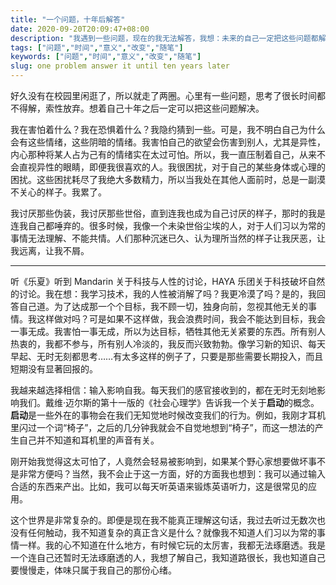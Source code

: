 ```yaml
---
title: "一个问题，十年后解答"
date: 2020-09-20T20:09:47+08:00
description: "我遇到一些问题，现在的我无法解答，我想：未来的自己一定把这些问题都解决了。定个期限，那就十年吧。"
tags: ["问题","时间","意义","改变","随笔"]
keywords: ["问题","时间","意义","改变","随笔"]
slug: one problem answer it until ten years later
---
```


好久没有在校园里闲逛了，所以就走了两圈。心里有一些问题，思考了很长时间都不得解，索性放弃。想着自己十年之后一定可以把这些问题解决。

我在害怕着什么？我在恐惧着什么？我隐约猜到一些。可是，我不明白自己为什么会有这些情绪，这些阴暗的情绪。我害怕自己的欲望会伤害到别人，尤其是异性，内心那种将某人占为己有的情绪实在太过可怕。所以，我一直压制着自己，从来不会直视异性的眼睛，即便我很喜欢的人。我很困扰，对于自己的某些身体或心理的困扰。这些困扰耗尽了我绝大多数精力，所以当我处在其他人面前时，总是一副漠不关心的样子。我累了。

我讨厌那些伪装，我讨厌那些世俗，直到连我也成为自己讨厌的样子，那时的我是连我自己都唾弃的。很多时候，我像一个未染世俗尘埃的人，对于人们习以为常的事情无法理解、不能共情。人们那种沉迷已久、认为理所当然的样子让我厌恶，让我远离，让我不屑。

---

听《乐夏》听到 Mandarin 关于科技与人性的讨论，HAYA 乐团关于科技破坏自然的讨论。我在想：我学习技术，我的人性被消解了吗？我更冷漠了吗？是的，我回答自己道。为了达成那一个个目标，我不顾一切，独身向前，忽视其他无关的事情。我这样做对吗？可是如果不这样做，我会浪费时间，我会不能达到目标，我会一事无成。我害怕一事无成，所以为达目标，牺牲其他无关紧要的东西。所有别人热衷的，我都不参与，所有别人冷淡的，我反而兴致勃勃。像学习新的知识、每天早起、无时无刻都思考……有太多这样的例子了，只要是那些需要长期投入，而且短期没有显著回报的。

我越来越选择相信：输入影响自我。每天我们的感官接收到的，都在无时无刻地影响我们。戴维·迈尔斯的第十一版的《社会心理学》告诉我一个关于**启动**的概念。**启动**是一些外在的事物会在我们无知觉地时候改变我们的行为。例如，我刚才耳机里闪过一个词“椅子”，之后的几分钟我就会不自觉地想到“椅子”，而这一想法的产生自己并不知道和耳机里的声音有关。

刚开始我觉得这太可怕了，人竟然会轻易被影响到，如果某个野心家想要做坏事不是非常方便吗？当然，我不会止于这一方面，好的方面我也想到：我可以通过输入合适的东西来产出。比如，我可以每天听英语来锻炼英语听力，这是很常见的应用。

这个世界是非常复杂的。即便是现在我不能真正理解这句话，我过去听过无数次也没有任何触动，我不知道复杂的真正含义是什么？就像我不知道人们习以为常的事情一样。我的心不知道在什么地方，有时候它玩的太厉害，我都无法琢磨透。我是一个连自己还暂时无法琢磨透的人，我想了解自己，我知道路很长，我也知道自己要慢慢走，体味只属于我自己的那份心绪。
